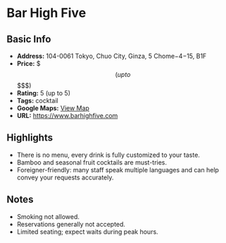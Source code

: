 # Bar High Five

## Basic Info
- **Address:** 104-0061 Tokyo, Chuo City, Ginza, 5 Chome−4−15, B1F
- **Price:** $$$ (up to $$$$$)
- **Rating:** 5 (up to 5)
- **Tags:** cocktail
- **Google Maps:** [View Map](https://maps.app.goo.gl/jXz5QXJstLvNKVfW8?g_st=ipc)  
- **URL:** https://www.barhighfive.com

## Highlights
- There is no menu, every drink is fully customized to your taste.
- Bamboo and seasonal fruit cocktails are must-tries.
- Foreigner-friendly: many staff speak multiple languages and can help convey your requests accurately.

## Notes
- Smoking not allowed.
- Reservations generally not accepted.
- Limited seating; expect waits during peak hours.